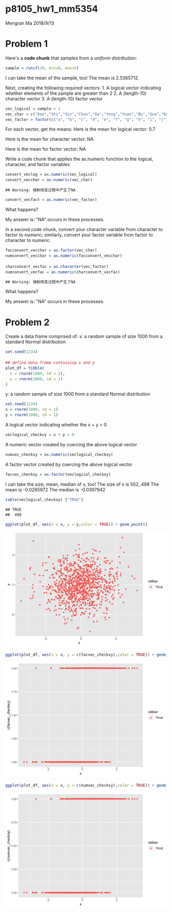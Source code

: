 p8105\_hw1\_mm5354
================
Mengran Ma
2018/9/13

Problem 1
=========

Here's a **code chunk** that samples from a *uniform distribution*:

``` r
sample = runif(10, min=0, max=5)
```

I can take the mean of the sample, too! The mean is 2.5365712.

Next, creating the following required vectors: 1. A logical vector indicating whether elements of the sample are greater than 2 2. A (length-10) character vector 3. A (length-10) factor vector

``` r
vec_logical = sample > 2
vec_char = c("Kao","Shi","Xin","Chun","Ge","Yong","Yuan","Bu","Gua","Ke")
vec_factor = factor(c("a", "b", "c", "d", "e", "f", "g", "h", "i", "j"))
```

For each vector, get the means: Here is the mean for logical vector: 0.7

Here is the mean for character vector: NA

Here is the mean for factor vector: NA

Write a code chunk that applies the as.numeric function to the logical, character, and factor variables

``` r
convert_veclog = as.numeric(vec_logical)
convert_vecchar = as.numeric(vec_char)
```

    ## Warning: 强制改变过程中产生了NA

``` r
convert_vecfact = as.numeric(vec_factor)
```

What happens?

My answer is: "NA" occurs in these processes.

In a second code chunk, convert your character variable from character to factor to numeric; similarly, convert your factor variable from factor to character to numeric.

``` r
facconvert_vecchar = as.factor(vec_char)
numconvert_vecchar = as.numeric(facconvert_vecchar)

charconvert_vecfac = as.character(vec_factor)
numconvert_vecfac = as.numeric(charconvert_vecfac)
```

    ## Warning: 强制改变过程中产生了NA

What happens?

My answer is: "NA" occurs in these processes.

Problem 2
=========

Create a data frame comprised of: x: a random sample of size 1000 from a standard Normal distribution

``` r
set.seed(1234)

## define data frame containing x and y
plot_df = tibble(
  x = rnorm(1000, sd = 1),
  y = rnorm(1000, sd = 1)
)
```

y: a random sample of size 1000 from a standard Normal distribution

``` r
set.seed(1234)
x = rnorm(1000, sd = 1)
y = rnorm(1000, sd = 1)
```

A logical vector indicating whether the x + y &gt; 0

``` r
veclogical_checkxy = x + y > 0
```

A numeric vector created by coercing the above logical vector

``` r
numvec_checkxy = as.numeric(veclogical_checkxy)
```

A factor vector created by coercing the above logical vector

``` r
facvec_checkxy = as.factor(veclogical_checkxy)
```

I can take the size, mean, median of x, too! The size of x is 502, 498 The mean is -0.0265972 The median is -0.0397942

``` r
table(veclogical_checkxy) ["TRUE"]
```

    ## TRUE 
    ##  498

``` r
ggplot(plot_df, aes(x = x, y = y,color = TRUE)) + geom_point()
```

![](p8105_hw1_mm5354_files/figure-markdown_github/scatter_plot-1.png)

``` r
ggplot(plot_df, aes(x = x, y = c(facvec_checkxy),color = TRUE)) + geom_point()
```

![](p8105_hw1_mm5354_files/figure-markdown_github/scatter_plot2-1.png)

``` r
ggplot(plot_df, aes(x = x, y = c(numvec_checkxy),color = TRUE)) + geom_point()
```

![](p8105_hw1_mm5354_files/figure-markdown_github/scatter_plot3-1.png)
